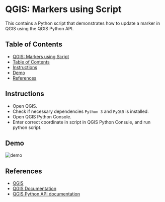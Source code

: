 # QGIS: Markers using Script

This contains a Python script that demonstrates how to update a marker in QGIS using the QGIS Python API.



## Table of Contents

- [QGIS: Markers using Script](#qgis-markers-using-script)
- [Table of Contents](#table-of-contents)
- [Instructions](#instructions)
- [Demo](#demo)
- [References](#references)



## Instructions

* Open QGIS.
* Check if necessary dependencies `Python 3` and `PyQt5` is installed.
* Open QGIS Python Console.
* Enter correct coordinate in script in QGIS Python Consule, and run python script.



## Demo
![demo](./assets/demo.gif)



## References

* [QGIS](https://qgis.org/en/site/)
* [QGIS Documentation](https://docs.qgis.org/3.22/en/docs/user_manual/)
* [QGIS Python API documentation](https://qgis.org/pyqgis/master/)